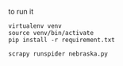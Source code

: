 to run it 
```
virtualenv venv
source venv/bin/activate
pip install -r requirement.txt

scrapy runspider nebraska.py
```